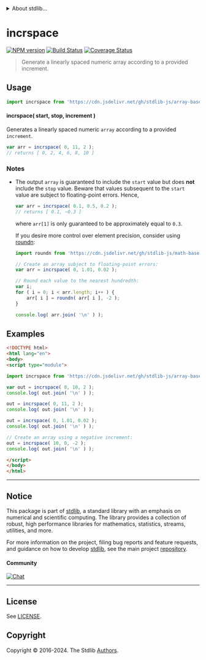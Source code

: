 <!--

@license Apache-2.0

Copyright (c) 2021 The Stdlib Authors.

Licensed under the Apache License, Version 2.0 (the "License");
you may not use this file except in compliance with the License.
You may obtain a copy of the License at

   http://www.apache.org/licenses/LICENSE-2.0

Unless required by applicable law or agreed to in writing, software
distributed under the License is distributed on an "AS IS" BASIS,
WITHOUT WARRANTIES OR CONDITIONS OF ANY KIND, either express or implied.
See the License for the specific language governing permissions and
limitations under the License.

-->


<details>
  <summary>
    About stdlib...
  </summary>
  <p>We believe in a future in which the web is a preferred environment for numerical computation. To help realize this future, we've built stdlib. stdlib is a standard library, with an emphasis on numerical and scientific computation, written in JavaScript (and C) for execution in browsers and in Node.js.</p>
  <p>The library is fully decomposable, being architected in such a way that you can swap out and mix and match APIs and functionality to cater to your exact preferences and use cases.</p>
  <p>When you use stdlib, you can be absolutely certain that you are using the most thorough, rigorous, well-written, studied, documented, tested, measured, and high-quality code out there.</p>
  <p>To join us in bringing numerical computing to the web, get started by checking us out on <a href="https://github.com/stdlib-js/stdlib">GitHub</a>, and please consider <a href="https://opencollective.com/stdlib">financially supporting stdlib</a>. We greatly appreciate your continued support!</p>
</details>

# incrspace

[![NPM version][npm-image]][npm-url] [![Build Status][test-image]][test-url] [![Coverage Status][coverage-image]][coverage-url] <!-- [![dependencies][dependencies-image]][dependencies-url] -->

> Generate a linearly spaced numeric array according to a provided increment.



<section class="usage">

## Usage

```javascript
import incrspace from 'https://cdn.jsdelivr.net/gh/stdlib-js/array-base-incrspace@esm/index.mjs';
```

#### incrspace( start, stop, increment )

Generates a linearly spaced numeric `array` according to a provided `increment`.

```javascript
var arr = incrspace( 0, 11, 2 );
// returns [ 0, 2, 4, 6, 8, 10 ]
```

</section>

<!-- /.usage -->

<section class="notes">

### Notes

-   The output `array` is guaranteed to include the `start` value but does **not** include the `stop` value. Beware that values subsequent to the `start` value are subject to floating-point errors. Hence,

    ```javascript
    var arr = incrspace( 0.1, 0.5, 0.2 );
    // returns [ 0.1, ~0.3 ]
    ```

    where `arr[1]` is only guaranteed to be approximately equal to `0.3`.

    If you desire more control over element precision, consider using [roundn][@stdlib/math/base/special/roundn]:

    ```javascript
    import roundn from 'https://cdn.jsdelivr.net/gh/stdlib-js/math-base-special-roundn@esm/index.mjs';

    // Create an array subject to floating-point errors:
    var arr = incrspace( 0, 1.01, 0.02 );

    // Round each value to the nearest hundredth:
    var i;
    for ( i = 0; i < arr.length; i++ ) {
        arr[ i ] = roundn( arr[ i ], -2 );
    }

    console.log( arr.join( '\n' ) );
    ```

</section>

<!-- /.notes -->

<section class="examples">

## Examples

<!-- eslint no-undef: "error" -->

```html
<!DOCTYPE html>
<html lang="en">
<body>
<script type="module">

import incrspace from 'https://cdn.jsdelivr.net/gh/stdlib-js/array-base-incrspace@esm/index.mjs';

var out = incrspace( 0, 10, 2 );
console.log( out.join( '\n' ) );

out = incrspace( 0, 11, 2 );
console.log( out.join( '\n' ) );

out = incrspace( 0, 1.01, 0.02 );
console.log( out.join( '\n' ) );

// Create an array using a negative increment:
out = incrspace( 10, 0, -2 );
console.log( out.join( '\n' ) );

</script>
</body>
</html>
```

</section>

<!-- /.examples -->

<!-- Section for related `stdlib` packages. Do not manually edit this section, as it is automatically populated. -->

<section class="related">

</section>

<!-- /.related -->

<!-- Section for all links. Make sure to keep an empty line after the `section` element and another before the `/section` close. -->


<section class="main-repo" >

* * *

## Notice

This package is part of [stdlib][stdlib], a standard library with an emphasis on numerical and scientific computing. The library provides a collection of robust, high performance libraries for mathematics, statistics, streams, utilities, and more.

For more information on the project, filing bug reports and feature requests, and guidance on how to develop [stdlib][stdlib], see the main project [repository][stdlib].

#### Community

[![Chat][chat-image]][chat-url]

---

## License

See [LICENSE][stdlib-license].


## Copyright

Copyright &copy; 2016-2024. The Stdlib [Authors][stdlib-authors].

</section>

<!-- /.stdlib -->

<!-- Section for all links. Make sure to keep an empty line after the `section` element and another before the `/section` close. -->

<section class="links">

[npm-image]: http://img.shields.io/npm/v/@stdlib/array-base-incrspace.svg
[npm-url]: https://npmjs.org/package/@stdlib/array-base-incrspace

[test-image]: https://github.com/stdlib-js/array-base-incrspace/actions/workflows/test.yml/badge.svg?branch=v0.2.0
[test-url]: https://github.com/stdlib-js/array-base-incrspace/actions/workflows/test.yml?query=branch:v0.2.0

[coverage-image]: https://img.shields.io/codecov/c/github/stdlib-js/array-base-incrspace/main.svg
[coverage-url]: https://codecov.io/github/stdlib-js/array-base-incrspace?branch=main

<!--

[dependencies-image]: https://img.shields.io/david/stdlib-js/array-base-incrspace.svg
[dependencies-url]: https://david-dm.org/stdlib-js/array-base-incrspace/main

-->

[chat-image]: https://img.shields.io/gitter/room/stdlib-js/stdlib.svg
[chat-url]: https://app.gitter.im/#/room/#stdlib-js_stdlib:gitter.im

[stdlib]: https://github.com/stdlib-js/stdlib

[stdlib-authors]: https://github.com/stdlib-js/stdlib/graphs/contributors

[umd]: https://github.com/umdjs/umd
[es-module]: https://developer.mozilla.org/en-US/docs/Web/JavaScript/Guide/Modules

[deno-url]: https://github.com/stdlib-js/array-base-incrspace/tree/deno
[deno-readme]: https://github.com/stdlib-js/array-base-incrspace/blob/deno/README.md
[umd-url]: https://github.com/stdlib-js/array-base-incrspace/tree/umd
[umd-readme]: https://github.com/stdlib-js/array-base-incrspace/blob/umd/README.md
[esm-url]: https://github.com/stdlib-js/array-base-incrspace/tree/esm
[esm-readme]: https://github.com/stdlib-js/array-base-incrspace/blob/esm/README.md
[branches-url]: https://github.com/stdlib-js/array-base-incrspace/blob/main/branches.md

[stdlib-license]: https://raw.githubusercontent.com/stdlib-js/array-base-incrspace/main/LICENSE

[@stdlib/math/base/special/roundn]: https://github.com/stdlib-js/math-base-special-roundn/tree/esm

</section>

<!-- /.links -->
